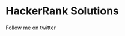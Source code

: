 # HackerRank Solutions
Follow me on twitter <a href="https://www.twitter.com/realanilthakur">
	</a>
